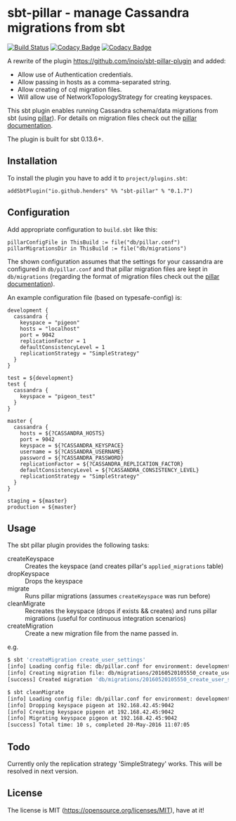# sbt-pillar - manage Cassandra migrations from sbt

[![Build Status](https://travis-ci.org/henders/sbt-pillar-plugin.svg?branch=master)](https://travis-ci.org/henders/sbt-pillar-plugin)
[![Codacy Badge](https://api.codacy.com/project/badge/grade/aa8198eb6d3a4582b66f32aff1b18cbd)](https://www.codacy.com/app/shender/sbt-pillar-plugin)
[![Codacy Badge](https://api.codacy.com/project/badge/coverage/aa8198eb6d3a4582b66f32aff1b18cbd)](https://www.codacy.com/app/shender/sbt-pillar-plugin)

A rewrite of the plugin https://github.com/inoio/sbt-pillar-plugin and added:
* Allow use of Authentication credentials.
* Allow passing in hosts as a comma-separated string.
* Allow creating of cql migration files.
* Will allow use of NetworkTopologyStrategy for creating keyspaces.

This sbt plugin enables running Cassandra schema/data migrations from sbt (using [pillar](https://github.com/comeara/pillar)).
For details on migration files check out the [pillar documentation](https://github.com/comeara/pillar#migration-files).

The plugin is built for sbt 0.13.6+.

## Installation

To install the plugin you have to add it to `project/plugins.sbt`:
```
addSbtPlugin("io.github.henders" %% "sbt-pillar" % "0.1.7")
```

## Configuration

Add appropriate configuration to `build.sbt` like this:
```
pillarConfigFile in ThisBuild := file("db/pillar.conf")
pillarMigrationsDir in ThisBuild := file("db/migrations")
```

The shown configuration assumes that the settings for your cassandra are configured in `db/pillar.conf` and that pillar migration files are kept in `db/migrations` (regarding the format of migration files
check out the [pillar documentation](https://github.com/comeara/pillar#migration-files)).

An example configuration file (based on typesafe-config) is:
```
development {
  cassandra {
    keyspace = "pigeon"
    hosts = "localhost"
    port = 9042
    replicationFactor = 1
    defaultConsistencyLevel = 1
    replicationStrategy = "SimpleStrategy"
  }
}

test = ${development}
test {
  cassandra {
    keyspace = "pigeon_test"
  }
}

master {
  cassandra {
    hosts = ${?CASSANDRA_HOSTS}
    port = 9042
    keyspace = ${?CASSANDRA_KEYSPACE}
    username = ${?CASSANDRA_USERNAME}
    password = ${?CASSANDRA_PASSWORD}
    replicationFactor = ${?CASSANDRA_REPLICATION_FACTOR}
    defaultConsistencyLevel = ${?CASSANDRA_CONSISTENCY_LEVEL}
    replicationStrategy = "SimpleStrategy"
  }
}

staging = ${master}
production = ${master}
```

## Usage

The sbt pillar plugin provides the following tasks:

<dl>
<dt>createKeyspace</dt><dd>Creates the keyspace (and creates pillar's <code>applied_migrations</code> table)</dd>
<dt>dropKeyspace</dt><dd>Drops the keyspace</dd>
<dt>migrate</dt><dd>Runs pillar migrations (assumes <code>createKeyspace</code> was run before)</dd>
<dt>cleanMigrate</dt><dd>Recreates the keyspace (drops if exists && creates) and runs pillar migrations (useful for continuous integration scenarios)</dd>
<dt>createMigration</dt><dd>Create a new migration file from the name passed in.</dd>
</dl>

e.g.
```bash
$ sbt 'createMigration create_user_settings'
[info] Loading config file: db/pillar.conf for environment: development
[info] Creating migration file: db/migrations/20160520105550_create_user_settings_timeseries.cql
[success] Created migration 'db/migrations/20160520105550_create_user_settings_timeseries.cql'
```

```bash
$ sbt cleanMigrate
[info] Loading config file: db/pillar.conf for environment: development
[info] Dropping keyspace pigeon at 192.168.42.45:9042
[info] Creating keyspace pigeon at 192.168.42.45:9042
[info] Migrating keyspace pigeon at 192.168.42.45:9042
[success] Total time: 10 s, completed 20-May-2016 11:07:05
```

## Todo

Currently only the replication strategy 'SimpleStrategy' works. This will be resolved in next version.

## License

The license is MIT (https://opensource.org/licenses/MIT), have at it!
